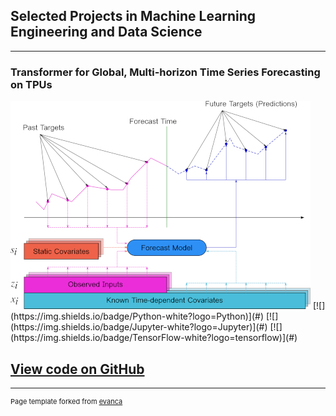 ## Selected Projects in Machine Learning Engineering and Data Science

---

### Transformer for Global, Multi-horizon Time Series Forecasting on TPUs

<!-- [###Transformer for Global, Multi-horizon Time Series Forecasting on TPUs](/sample_page) -->
<img src="images/multi_horizon_tsf_color.jpg?raw=true"/>
[![](https://img.shields.io/badge/Python-white?logo=Python)](#) [![](https://img.shields.io/badge/Jupyter-white?logo=Jupyter)](#) [![](https://img.shields.io/badge/TensorFlow-white?logo=tensorflow)](#)

[View code on GitHub](https://github.com/garcianava/tpu-transformer-tsf)
---
<!-- - [Project 2 Title](/pdf/sample_presentation.pdf) -->
<!-- - <img src="images/dummy_thumbnail.jpg?raw=true"/> -->

<!-- - --- -->
<!-- - [Project 3 Title](http://example.com/) -->
<!-- - <img src="images/dummy_thumbnail.jpg?raw=true"/> -->

<!-- - --- -->

<!-- ### Category Name 2 -->

<!-- - [Project 1 Title](http://example.com/) -->
<!-- - [Project 2 Title](http://example.com/) -->
<!-- - [Project 3 Title](http://example.com/) -->
<!-- - [Project 4 Title](http://example.com/) -->
<!-- - [Project 5 Title](http://example.com/) -->

<!-- --- -->




---
<p style="font-size:11px">Page template forked from <a href="https://github.com/evanca/quick-portfolio">evanca</a></p>
<!-- Remove above link if you don't want to attibute -->
